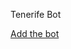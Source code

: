 Tenerife Bot

[Add the bot](https://discord.com/api/oauth2/authorize?client_id=1057363158756495380&permissions=534723947584&scope=bot)
